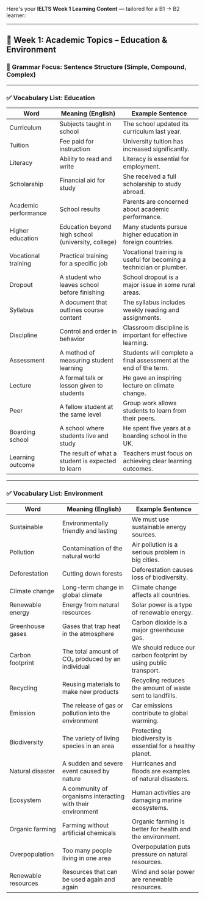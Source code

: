 Here's your **IELTS Week 1 Learning Content** — tailored for a B1 → B2 learner:

---

## 📘 **Week 1: Academic Topics – Education & Environment**

### 🎯 Grammar Focus: Sentence Structure (Simple, Compound, Complex)

---

### ✅ **Vocabulary List: Education**

| Word                 | Meaning (English)         | Example Sentence                                  |
| -------------------- | ------------------------- | ------------------------------------------------- |
| Curriculum           | Subjects taught in school | The school updated its curriculum last year.      |
| Tuition              | Fee paid for instruction  | University tuition has increased significantly.   |
| Literacy             | Ability to read and write | Literacy is essential for employment.             |
| Scholarship          | Financial aid for study   | She received a full scholarship to study abroad.  |
| Academic performance | School results            | Parents are concerned about academic performance. |
| Higher education     | Education beyond high school (university, college) | Many students pursue higher education in foreign countries.         |
| Vocational training  | Practical training for a specific job              | Vocational training is useful for becoming a technician or plumber. |
| Dropout              | A student who leaves school before finishing       | School dropout is a major issue in some rural areas.                |
| Syllabus             | A document that outlines course content            | The syllabus includes weekly reading and assignments.               |
| Discipline           | Control and order in behavior                      | Classroom discipline is important for effective learning.           |
| Assessment           | A method of measuring student learning             | Students will complete a final assessment at the end of the term.   |
| Lecture              | A formal talk or lesson given to students          | He gave an inspiring lecture on climate change.                     |
| Peer                 | A fellow student at the same level                 | Group work allows students to learn from their peers.               |
| Boarding school      | A school where students live and study             | He spent five years at a boarding school in the UK.                 |
| Learning outcome     | The result of what a student is expected to learn  | Teachers must focus on achieving clear learning outcomes.           |


---

### ✅ **Vocabulary List: Environment**

| Word             | Meaning (English)                    | Example Sentence                                  |
| ---------------- | ------------------------------------ | ------------------------------------------------- |
| Sustainable      | Environmentally friendly and lasting | We must use sustainable energy sources.           |
| Pollution        | Contamination of the natural world   | Air pollution is a serious problem in big cities. |
| Deforestation    | Cutting down forests                 | Deforestation causes loss of biodiversity.        |
| Climate change   | Long-term change in global climate   | Climate change affects all countries.             |
| Renewable energy | Energy from natural resources        | Solar power is a type of renewable energy.        |
| Greenhouse gases    | Gases that trap heat in the atmosphere                      | Carbon dioxide is a major greenhouse gas.                        |
| Carbon footprint    | The total amount of CO₂ produced by an individual           | We should reduce our carbon footprint by using public transport. |
| Recycling           | Reusing materials to make new products                      | Recycling reduces the amount of waste sent to landfills.         |
| Emission            | The release of gas or pollution into the environment        | Car emissions contribute to global warming.                      |
| Biodiversity        | The variety of living species in an area                    | Protecting biodiversity is essential for a healthy planet.       |
| Natural disaster    | A sudden and severe event caused by nature                  | Hurricanes and floods are examples of natural disasters.         |
| Ecosystem           | A community of organisms interacting with their environment | Human activities are damaging marine ecosystems.                 |
| Organic farming     | Farming without artificial chemicals                        | Organic farming is better for health and the environment.        |
| Overpopulation      | Too many people living in one area                          | Overpopulation puts pressure on natural resources.               |
| Renewable resources | Resources that can be used again and again                  | Wind and solar power are renewable resources.                    |

